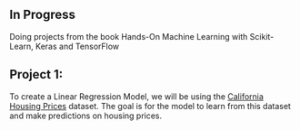 ## In Progress 
Doing projects from the book Hands-On Machine Learning with Scikit-Learn, Keras and TensorFlow

## Project 1:
To create a Linear Regression Model, we will be using the [California Housing Prices](https://github.com/ageron/data/raw/main/housing.tgz) dataset. The goal is for the model to learn from this dataset and make predictions on housing prices.















 
